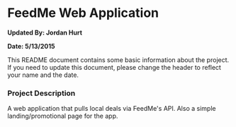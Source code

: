 <h1>FeedMe Web Application</h1>
<p><b>Updated By: Jordan Hurt</b></p>
<p><b>Date: 5/13/2015</b></p>


This README document contains some basic information about the project.
If you need to update this document, please change the header to reflect your name and the date.

<h3>Project Description</h3>

<p>A web application that pulls local deals via FeedMe's API.  Also a simple landing/promotional page for the app.</p>




